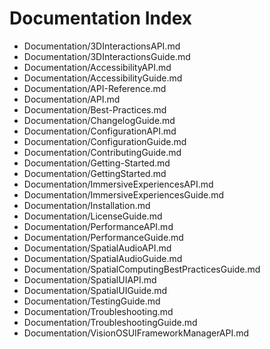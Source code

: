 # Documentation Index

- [](&)Documentation/3DInteractionsAPI.md
- [](&)Documentation/3DInteractionsGuide.md
- [](&)Documentation/AccessibilityAPI.md
- [](&)Documentation/AccessibilityGuide.md
- [](&)Documentation/API-Reference.md
- [](&)Documentation/API.md
- [](&)Documentation/Best-Practices.md
- [](&)Documentation/ChangelogGuide.md
- [](&)Documentation/ConfigurationAPI.md
- [](&)Documentation/ConfigurationGuide.md
- [](&)Documentation/ContributingGuide.md
- [](&)Documentation/Getting-Started.md
- [](&)Documentation/GettingStarted.md
- [](&)Documentation/ImmersiveExperiencesAPI.md
- [](&)Documentation/ImmersiveExperiencesGuide.md
- [](&)Documentation/Installation.md
- [](&)Documentation/LicenseGuide.md
- [](&)Documentation/PerformanceAPI.md
- [](&)Documentation/PerformanceGuide.md
- [](&)Documentation/SpatialAudioAPI.md
- [](&)Documentation/SpatialAudioGuide.md
- [](&)Documentation/SpatialComputingBestPracticesGuide.md
- [](&)Documentation/SpatialUIAPI.md
- [](&)Documentation/SpatialUIGuide.md
- [](&)Documentation/TestingGuide.md
- [](&)Documentation/Troubleshooting.md
- [](&)Documentation/TroubleshootingGuide.md
- [](&)Documentation/VisionOSUIFrameworkManagerAPI.md
